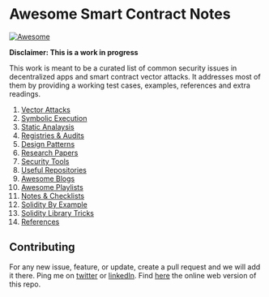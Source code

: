 # Awesome Smart Contract Notes 
[![Awesome](https://cdn.rawgit.com/sindresorhus/awesome/d7305f38d29fed78fa85652e3a63e154dd8e8829/media/badge.svg)](https://github.com/aabdulwahed/Smart-Contracts-Notes)
 
 **Disclaimer: This is a work in progress**


This work is meant to be a curated list of common security issues in decentralized apps and smart contract vector attacks. It addresses most of them  by providing a working test cases, examples, references and extra readings.

1. [Vector Attacks](docs/VectorAttacks.md)
2. [Symbolic Execution](docs/symbolicExec.md)
3. [Static Analaysis](docs/staticAnalaysis.md)
2. [Registries & Audits](docs/Registry.md)
3. [Design Patterns](docs/DesignPatterns.md)
4. [Research Papers](docs/ResearchPapers.md)
5. [Security Tools](docs/SecurityTools.md)
6. [Useful Repositories](docs/UsefulRepos.md)
7. [Awesome Blogs](blogs.md)
9. [Awesome Playlists](docs/videos.md)
7. [Notes & Checklists](notes.md)
8. [Solidity By Example](examples/)
9. [Solidity Library Tricks](sollib.md)
8. [References](docs/References.md)


## Contributing
For any new issue, feature, or update, create a pull request and we will add it there. Ping me on [twitter](https://twitter.com/aabdolwahed) or [linkedIn](https://www.linkedin.com/in/aabdulwahed/). Find [here](https://aabdulwahed.github.io/Smart-Contracts-Notes/) the online web version of this repo.
